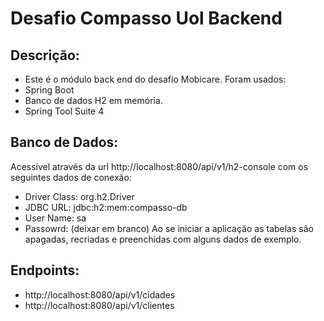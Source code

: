 # Desafio Compasso Uol Backend

## Descrição:
* Este é o módulo back end do desafio Mobicare.
Foram usados:
* Spring Boot
* Banco de dados H2 em memória.
* Spring Tool Suite 4

## Banco de Dados:
Acessível através da url http://localhost:8080/api/v1/h2-console com os seguintes dados de conexão:
 * Driver Class: org.h2.Driver
 * JDBC URL: jdbc:h2:mem:compasso-db
 * User Name: sa
 * Passowrd: (deixar em branco)
 Ao se iniciar a aplicação as tabelas são apagadas, recriadas e preenchidas com alguns dados de exemplo.
 
## Endpoints:
 * http://localhost:8080/api/v1/cidades
 * http://localhost:8080/api/v1/clientes

